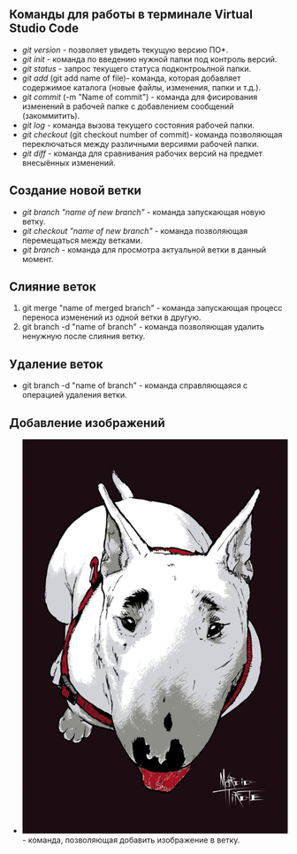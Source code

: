 ## Команды для работы в терминале Virtual Studio Code

 - *git version* - позволяет увидеть текущую версию ПО*.
 - *git init* - команда по введению нужной папки под контроль версий.
 - *git status* - запрос текущего статуса подконтроьлной папки.
 - *git add* (git add name of file)- команда, которая добавляет содержимое каталога (новые файлы, изменения, папки и т.д.).
 - *git commit* (-m "Name of commit") - команда для фисирования изменений в рабочей папке с добавлением сообщений (закоммитить).
 - *git log* - команда вызова текущего состояния рабочей папки.
 - *git checkout* (git checkout number of commit)- команда позволяющая переключаться между различными версиями рабочей папки.
 - *git diff* - команда для сравнивания рабочих версий на предмет внесыённых изменений.  

 ## Создание новой ветки
* _git branch "name of new branch"_ - команда запускающая новую ветку.
* _git checkout "name of new branch"_ - команда позволяющая перемещаться между ветками.
* _git branch_ - команда для просмотра актуальной ветки в данный момент.

 
## Слияние веток
1. git merge "name of merged branch" - команда запускающая процесс переноса изменений из одной ветки в другую.
2. git branch -d "name of branch" - команда позволяющая удалить ненужную после слияния ветку.

## Удаление веток
- git branch -d "name of branch" - команда справляющаяся с операцией удаления ветки.

## Добавление изображений
* ![description of adding picture](%D0%91%D1%83%D0%BB%D1%8C%D0%BA%D0%B0.jpg) - команда, позволяющая добавить изображение в ветку.

